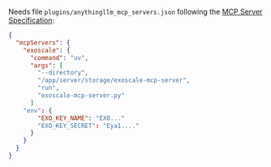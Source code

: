 Needs file `plugins/anythingllm_mcp_servers.json` following the [MCP Server Specification](https://github.com/modelcontextprotocol/servers?tab=readme-ov-file#using-an-mcp-client):
```json
{
  "mcpServers": {
    "exoscale": {
      "command": "uv",
      "args": [
        "--directory",
        "/app/server/storage/exoscale-mcp-server",
        "run",
        "exoscale-mcp-server.py"
      ]
    "env": {
        "EXO_KEY_NAME": "EXO..."
        "EXO_KEY_SECRET": "Eya1...."
      }
    }
  }
}
```